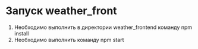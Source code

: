 # Запуск weather_front

1. Необходимо выполнить в директории weather_frontend команду npm install
2. Необходимо выполнить команду npm start
